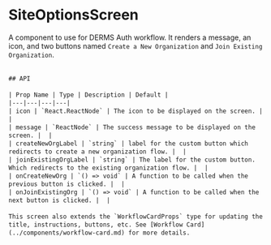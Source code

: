 # SiteOptionsScreen

A component to use for DERMS Auth workflow. It renders a message, an icon, and two buttons named `Create a New Organization` and `Join Existing Organization`.

<!-- TODO: This needs to be updatd in Full screen story -->
<!-- ![SiteOption](../../media/screens/success.png)

## Usage

```tsx
import { SiteOptionsScreenBase } from '@brightlayer-ui/react-auth-workflow';

...

<SiteOptionsScreen  /> -->
```

## API

| Prop Name | Type | Description | Default |
|---|---|---|---|
| icon | `React.ReactNode` | The icon to be displayed on the screen. |  |
| message | `ReactNode` | The success message to be displayed on the screen. |  |
| createNewOrgLabel | `string` | label for the custom button which redirects to create a new organization flow. |  |
| joinExistingOrgLabel | `string` | The label for the custom button. Which redirects to the existing organization flow. |  |
| onCreateNewOrg | `() => void` | A function to be called when the previous button is clicked. |  |
| onJoinExistingOrg | `() => void` | A function to be called when the next button is clicked. |  |

This screen also extends the `WorkflowCardProps` type for updating the title, instructions, buttons, etc. See [Workflow Card](../components/workflow-card.md) for more details.
  